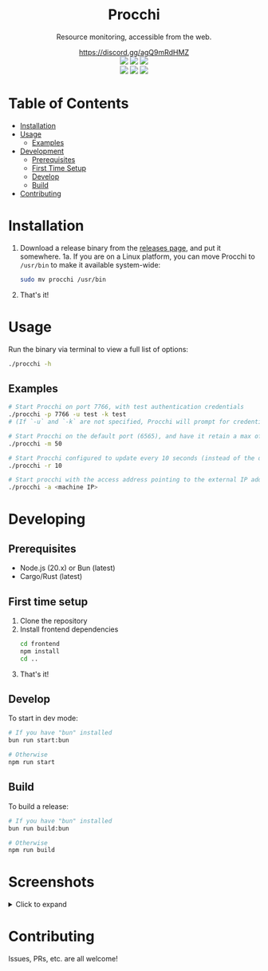 <div align=center>
  <h1>Procchi</h1>
  <p>Resource monitoring, accessible from the web.</p>
  <a href="https://www.discord.gg/agQ9mRdHMZ">https://discord.gg/agQ9mRdHMZ</a>
</div>

<div align="center">
 <img src="https://img.shields.io/github/actions/workflow/status/SpikeHD/procchi/build.yml" />
 <img src="https://img.shields.io/github/package-json/v/SpikeHD/procchi" />
 <img src="https://img.shields.io/github/repo-size/SpikeHD/procchi" />
</div>
<div align="center">
 <img src="https://img.shields.io/github/commit-activity/m/SpikeHD/procchi" />
 <img src="https://img.shields.io/github/release-date/SpikeHD/procchi" />
 <img src="https://img.shields.io/github/stars/SpikeHD/procchi" />
</div>

# Table of Contents

* [Installation](#installation)
* [Usage](#usage)
  * [Examples](#examples)
* [Development](#development)
  * [Prerequisites](#prerequisites)
  * [First Time Setup](#first-time-setup)
  * [Develop](#develop)
  * [Build](#build)
* [Contributing](#contributing)

# Installation

1. Download a release binary from the [releases page](https://github.com/SpikeHD/procchi/releases), and put it somewhere.
  1a. If you are on a Linux platform, you can move Procchi to `/usr/bin` to make it available system-wide:
    ```sh
    sudo mv procchi /usr/bin
    ```
2. That's it!

# Usage

Run the binary via terminal to view a full list of options:

```sh
./procchi -h
```

## Examples

```sh
# Start Procchi on port 7766, with test authentication credentials
./procchi -p 7766 -u test -k test
# (If `-u` and `-k` are not specified, Procchi will prompt for credentials before deploying the web server, which is reccommended)

# Start Procchi on the default port (6565), and have it retain a max of 50 elements in metric history for each metric
./procchi -m 50

# Start Procchi configured to update every 10 seconds (instead of the default of 5 seconds)
./procchi -r 10

# Start procchi with the access address pointing to the external IP address of the machine
./procchi -a <machine IP>
```

# Developing

## Prerequisites

* Node.js (20.x) or Bun (latest)
* Cargo/Rust (latest)

## First time setup

1. Clone the repository
2. Install frontend dependencies
    ```sh
    cd frontend
    npm install
    cd ..
    ```
3. That's it!

## Develop

To start in dev mode:
```sh
# If you have "bun" installed
bun run start:bun

# Otherwise
npm run start
```

## Build

To build a release:
```sh
# If you have "bun" installed
bun run build:bun

# Otherwise
npm run build
```

# Screenshots

<details>
  <summary>Click to expand</summary>
</details>

# Contributing

Issues, PRs, etc. are all welcome!


